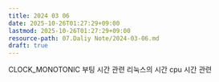 ```yaml
---
title: 2024 03 06
date: 2025-10-26T01:27:29+09:00
lastmod: 2025-10-26T01:27:29+09:00
resource-path: 07.Daliy Note/2024-03-06.md
draft: true
---
```

CLOCK_MONOTONIC 부팅 시간 관련
리눅스의 시간
cpu 시간 관련